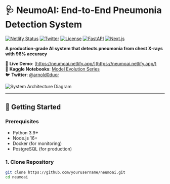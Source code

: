 # 🩺 NeumoAI: End-to-End Pneumonia Detection System

[![Netlify Status](https://api.netlify.com/api/v1/badges/YOUR_NETLIFY_BADGE_ID/deploy-status)](https://neumoai.netlify.app/)
[![Twitter](https://img.shields.io/twitter/follow/arnold0duor?style=social)](https://twitter.com/arnold0duor)
[![License](https://img.shields.io/badge/license-MIT-blue)](https://opensource.org/licenses/MIT)
[![FastAPI](https://img.shields.io/badge/backend-FastAPI-%2300C7B7)](https://fastapi.tiangolo.com/)
[![Next.js](https://img.shields.io/badge/frontend-Next.js-black)](https://nextjs.org/)

**A production-grade AI system that detects pneumonia from chest X-rays with 96% accuracy**

🔗 **Live Demo**: [https://neumoai.netlify.app/](https://neumoai.netlify.app/)  
📂 **Kaggle Notebooks**: [Model Evolution Series](https://www.kaggle.com/arnoldoduor)  
🐦 **Twitter**: [@arnold0duor](https://twitter.com/arnold0duor)

![System Architecture Diagram](https://via.placeholder.com/1200x600/0f0c29/FFFFFF?text=NeumoAI+System+Architecture)

---

## 🚀 Getting Started

### Prerequisites
- Python 3.9+
- Node.js 16+
- Docker (for monitoring)
- PostgreSQL (for production)

### 1. Clone Repository
```bash
git clone https://github.com/yourusername/neumoai.git
cd neumoai